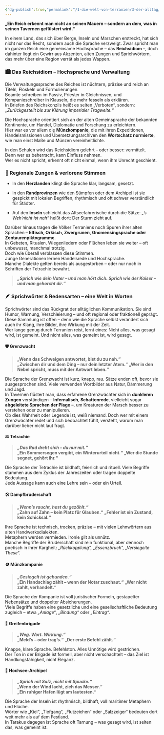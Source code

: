 ```yaml
---
{"dg-publish":true,"permalink":"/1-die-welt-von-terranien/3-der-alltag/sprache-und-redensarten/"}
---
```


**„Ein Reich erkennt man nicht an seinen Mauern – sondern an dem, was in seinen Tavernen geflüstert wird.“**

In einem Land, das sich über Berge, Inseln und Marschen erstreckt, hat sich nicht nur das Recht, sondern auch die Sprache verzweigt. Zwar spricht man im ganzen Reich eine gemeinsame Hochsprache – das **Reichsidiom** –, doch dahinter liegt ein Gewirr aus Akzenten, alten Zungen und Sprichwörtern, das mehr über eine Region verrät als jedes Wappen.

### 🏙️ **Das Reichsidiom – Hochsprache und Verwaltung**

Die Verwaltungssprache des Reiches ist nüchtern, präzise und reich an Titeln, Floskeln und Formulierungen.  
Beamte schreiben im Passiv, Priester in Gleichnissen, und Kompanieschreiber in Klauseln, die mehr fesseln als erklären.  
In Briefen des Reichskonzils heißt es selten „Verboten“, sondern: _„Zurückgestellt bis zur Klärung imperialer Tragweite.“_

Die Hochsprache orientiert sich an der alten Gemeinsprache der bekannten Kontinente, um Handel, Diplomatie und Forschung zu erleichtern.  
Hier war es vor allem die **Münzkompanie**, die mit ihren Expeditionen, Handelsmissionen und Übersetzungsarchiven den **Wortschatz normierte**, wie man einst Maße und Münzen vereinheitlichte.

In den Schulen wird das Reichsidiom gelehrt – oder besser: vermittelt.  
Denn wer es beherrscht, kann Einfluss nehmen.  
Wer es nicht spricht, erkennt oft nicht einmal, wenn ihm Unrecht geschieht.

### 🧭 **Regionale Zungen & verlorene Stimmen**

- In den **Herzlanden** klingt die Sprache klar, langsam, gesetzt.

- In den **Randprovinzen** wie den Sümpfen oder dem Archipel ist sie gespickt mit lokalen Begriffen, rhythmisch und oft schwer verständlich für Städter.

- Auf den **Inseln** schleicht das Altseefahrerische durch die Sätze: _„’s Weh’nicht ist nah“_ heißt dort: Der Sturm zieht auf.

Darüber hinaus tragen die Völker Terraniens noch Spuren ihrer alten Sprachen – **Elfisch, Orkisch, Zwergrunen, Gnomensingsprache oder Zentaurenpiktogramme**.  
In Gebeten, Ritualen, Wiegenliedern oder Flüchen leben sie weiter – oft unbewusst, manchmal trotzig.  
Doch wie überall verblassen diese Stimmen.  
Junge Generationen lernen Handelsrede und Hochsprache.  
Manche Dialekte gelten bereits als ausgestorben – oder nur noch in Schriften der Tetrachie bewahrt.

> **_„Sprich wie dein Vater – und man hört dich. Sprich wie der Kaiser – und man gehorcht dir.“_**

### 🪶 **Sprichwörter & Redensarten – eine Welt in Worten**

Sprichwörter sind das Rückgrat der alltäglichen Kommunikation. Sie sind Humor, Warnung, Verschleierung – und oft regional oder fraktionell geprägt.
Diese Sammlung ist offen – denn wie die Sprache selbst verändert sich auch ihr Klang, ihre Bilder, ihre Wirkung mit der Zeit.  
Wer lange genug durch Terranien reist, lernt eines: Nicht alles, was gesagt wird, ist gemeint. Und nicht alles, was gemeint ist, wird gesagt.

#### 🛡️ **Grenzwacht**

>**„Wenn das Schweigen antwortet, bist du zu nah.“**  
>**„Zwischen dir und dem Ding – nur dein letzter Atem.“** 
>**„Wer in den Nebel spricht, muss mit der Antwort leben.“**

Die Sprache der Grenzwacht ist kurz, knapp, rau. Sätze enden oft, bevor sie ausgesprochen sind. Viele verwenden Wortbilder aus Natur, Dämmerung und Jagd.  
In Tavernen flüstert man, dass erfahrene Grenzwächter sich in **dunkleren Zungen** verständigen – **Infernalisch**, **Schattenrede**, vielleicht sogar **abgeleitete Sprachen der Plage** –, um Kreaturen der Marsch besser zu verstehen oder zu manipulieren.  
Ob dies Wahrheit oder Legende ist, weiß niemand. Doch wer mit einem Grenzwächter redet und sich beobachtet fühlt, versteht, warum man darüber lieber nicht laut fragt.

#### ⚖️ **Tetrachie**

> **_„Das Rad dreht sich – du nur mit.“_**  
>**„Ein Sommersegen vergibt, ein Winterurteil nicht.“** 
>**„Wer die Stunde segnet, gehört ihr.“**

Die Sprache der Tetrachie ist bildhaft, feierlich und rituell. Viele Begriffe stammen aus dem Zyklus der Jahreszeiten oder tragen doppelte Bedeutung.  
Jede Aussage kann auch eine Lehre sein – oder ein Urteil.

#### 🛠️ **Dampfbruderschaft**

> **_„Wenn’s raucht, hast du gezählt.“_**  
>**„Zahn auf Zahn – kein Platz für Glauben.“** 
>**„Fehler ist ein Zustand, kein Schicksal.“**

Ihre Sprache ist technisch, trocken, präzise – mit vielen Lehnwörtern aus alten Handwerksdialekten.  
Metaphern werden vermieden. Ironie gilt als unnütz.  
Manche Begriffe der Bruderschaft sind rein funktional, aber dennoch poetisch in ihrer Kargheit: _„Rückkopplung“, „Essenzbruch“, „Versiegelte These“._

#### 🪙 **Münzkompanie**

> **_„Gesiegelt ist gebunden.“_**  
 >**„Ein Handschlag zählt – wenn der Notar zuschaut.“** 
>**„Wer nicht zahlt, verhandelt.“**

Die Sprache der Kompanie ist voll juristischer Formeln, gestapelter Nebensätze und doppelter Absicherungen.  
Viele Begriffe haben eine gesetzliche und eine gesellschaftliche Bedeutung zugleich – etwa _„Anlage“_, _„Bindung“_ oder _„Eintrag“_.

#### 🦅 **Greifenbrigade**

> **_„Weg. Wort. Wirkung.“_**  
>**„Meld’s – oder trag’s.“**
>**„Der erste Befehl zählt.“**

Knappe, klare Sprache. Befehlston. Alles Unnötige wird gestrichen.  
Der Ton in der Brigade ist formell, aber nicht verschachtelt – das Ziel ist Handlungsfähigkeit, nicht Eleganz.

#### 🌊 **Hochsee-Archipel**

> **_„Sprich mit Salz, nicht mit Spucke.“_**  
>**„Wenn der Wind lacht, zieh das Messer.“**  
>**„Ein ruhiger Hafen lügt am lautesten.“**

Die Sprache der Inseln ist rhythmisch, bildhaft, voll maritimer Metaphern und Flüche.  
Wörter wie „Kiel“, „Tiefgang“, „Flutzeichen“ oder „Salzzeiger“ bedeuten dort weit mehr als auf dem Festland.  
In Tarakus dagegen ist Sprache oft Tarnung – was gesagt wird, ist selten das, was gemeint ist.
